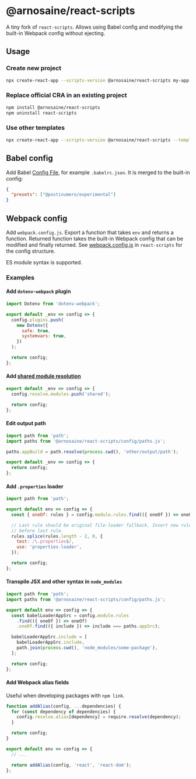 # @arnosaine/react-scripts

A tiny fork of `react-scripts`. Allows using Babel config and modifying the built-in Webpack config without ejecting.

## Usage

### Create new project

```sh
npx create-react-app --scripts-version @arnosaine/react-scripts my-app
```

### Replace official CRA in an existing project

```sh
npm install @arnosaine/react-scripts
npm uninstall react-scripts
```

### Use other templates

```sh
npx create-react-app --scripts-version @arnosaine/react-scripts --template @arnosaine/cra-template my-app
```

## Babel config

Add Babel [Config File](https://babeljs.io/docs/en/config-files), for example `.babelrc.json`. It is merged to the built-in config:

```json
{
  "presets": ["@postinumero/experimental"]
}
```

## Webpack config

Add `webpack.config.js`. Export a function that takes `env` and returns a function. Returned function takes the built-in Webpack config that can be modified and finally returned.
See [webpack.config.js](https://github.com/facebook/create-react-app/blob/master/packages/react-scripts/config/webpack.config.js) in `react-scripts` for the config structure.

ES module syntax is supported.

### Examples

#### Add `dotenv-webpack` plugin

```js
import Dotenv from 'dotenv-webpack';

export default _env => config => {
  config.plugins.push(
    new Dotenv({
      safe: true,
      systemvars: true,
    })
  );

  return config;
};
```

#### Add [shared module resolution](https://gist.github.com/ryanflorence/daafb1e3cb8ad740b346#shared-module-resolution)

```js
export default _env => config => {
  config.resolve.modules.push('shared');

  return config;
};
```

#### Edit output path

```js
import path from 'path';
import paths from '@arnosaine/react-scripts/config/paths.js';

paths.appBuild = path.resolve(process.cwd(), 'other/output/path');

export default _env => config => {
  return config;
};
```

#### Add `.properties` loader

```js
import path from 'path';

export default env => config => {
  const { oneOf: rules } = config.module.rules.find(({ oneOf }) => oneOf);

  // Last rule should be original file-loader fallback. Insert new rules just
  // before last rule.
  rules.splice(rules.length - 2, 0, {
    test: /\.properties$/,
    use: 'properties-loader',
  });

  return config;
};
```

#### Transpile JSX and other syntax in `node_modules`

```js
import path from 'path';
import paths from '@arnosaine/react-scripts/config/paths.js';

export default env => config => {
  const babelLoaderAppSrc = config.module.rules
    .find(({ oneOf }) => oneOf)
    .oneOf.find(({ include }) => include === paths.appSrc);

  babelLoaderAppSrc.include = [
    babelLoaderAppSrc.include,
    path.join(process.cwd(), 'node_modules/some-package'),
  ];

  return config;
};
```

#### Add Webpack alias fields

Useful when developing packages with `npm link`.

```js
function addAlias(config, ...dependencies) {
  for (const dependency of dependencies) {
    config.resolve.alias[dependency] = require.resolve(dependency);
  }

  return config;
}

export default env => config => {
  // ...

  return addAlias(config, 'react', 'react-dom');
};
```
